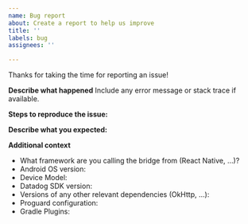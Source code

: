 ```yaml
---
name: Bug report
about: Create a report to help us improve
title: ''
labels: bug
assignees: ''

---
```


Thanks for taking the time for reporting an issue!

**Describe what happened**
Include any error message or stack trace if available.

**Steps to reproduce the issue:**

**Describe what you expected:**

**Additional context**
 - What framework are you calling the bridge from (React Native, …)?
 - Android OS version:
 - Device Model:
 - Datadog SDK version:
 - Versions of any other relevant dependencies (OkHttp, …): 
 - Proguard configuration: 
 - Gradle Plugins:
